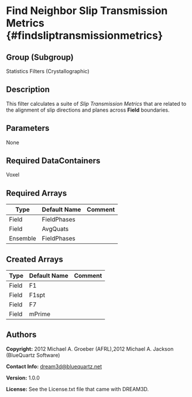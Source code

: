 Find Neighbor Slip Transmission Metrics {#findsliptransmissionmetrics}
======

## Group (Subgroup) ##
Statistics Filters (Crystallographic)

## Description ##
This filter calculates a suite of *Slip Transmission Metrics* that are related to the alignment of slip directions and planes across **Field** boundaries.  

## Parameters ##
None

## Required DataContainers ##
Voxel

## Required Arrays ##

| Type | Default Name | Comment |
|------|--------------|---------|
| Field | FieldPhases |  |
| Field | AvgQuats |  |
| Ensemble | FieldPhases |  |

## Created Arrays ##
| Type | Default Name | Comment |
|------|--------------|---------|
| Field | F1 |  |
| Field | F1spt |  |
| Field | F7 |  |
| Field | mPrime |  |


## Authors ##

**Copyright:** 2012 Michael A. Groeber (AFRL),2012 Michael A. Jackson (BlueQuartz Software)

**Contact Info:** dream3d@bluequartz.net

**Version:** 1.0.0

**License:**  See the License.txt file that came with DREAM3D.

